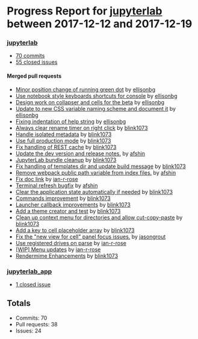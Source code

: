 # Progress Report for [jupyterlab](https://github.com/jupyterlab) between 2017-12-12 and 2017-12-19

### [jupyterlab](https://github.com/jupyterlab/jupyterlab)
-  [70 commits](https://github.com/jupyterlab/jupyterlab/compare/master@%7B1513065600%7D...master@%7B1513670400%7D)
-  [55 closed issues](https://github.com/jupyterlab/jupyterlab/issues?utf8=%E2%9C%93&q=is%3Aissue%20closed%3A2017-12-12..2017-12-19)

#### Merged pull requests
- [Minor position change of running green dot](https://github.com/jupyterlab/jupyterlab/pull/3411) by [ellisonbg](https://github.com/ellisonbg)
- [Use notebook style keyboards shortcuts for console](https://github.com/jupyterlab/jupyterlab/pull/3410) by [ellisonbg](https://github.com/ellisonbg)
- [Design work on collapser and cells for the beta](https://github.com/jupyterlab/jupyterlab/pull/3408) by [ellisonbg](https://github.com/ellisonbg)
- [Update to new CSS variable naming scheme and document it](https://github.com/jupyterlab/jupyterlab/pull/3403) by [ellisonbg](https://github.com/ellisonbg)
- [Fixing indentation of help string](https://github.com/jupyterlab/jupyterlab/pull/3402) by [ellisonbg](https://github.com/ellisonbg)
- [Always clear rename timer on right click](https://github.com/jupyterlab/jupyterlab/pull/3400) by [blink1073](https://github.com/blink1073)
- [Handle isolated metadata](https://github.com/jupyterlab/jupyterlab/pull/3399) by [blink1073](https://github.com/blink1073)
- [Use full production mode](https://github.com/jupyterlab/jupyterlab/pull/3398) by [blink1073](https://github.com/blink1073)
- [Fix handling of REST cache](https://github.com/jupyterlab/jupyterlab/pull/3397) by [blink1073](https://github.com/blink1073)
- [Update the dev version and release notes.](https://github.com/jupyterlab/jupyterlab/pull/3391) by [afshin](https://github.com/afshin)
- [JupyterLab bundle cleanup](https://github.com/jupyterlab/jupyterlab/pull/3384) by [blink1073](https://github.com/blink1073)
- [Fix handling of templates dir and update build message](https://github.com/jupyterlab/jupyterlab/pull/3382) by [blink1073](https://github.com/blink1073)
- [Remove webpack public path variable from index files.](https://github.com/jupyterlab/jupyterlab/pull/3380) by [afshin](https://github.com/afshin)
- [Fix doc link](https://github.com/jupyterlab/jupyterlab/pull/3376) by [ian-r-rose](https://github.com/ian-r-rose)
- [Terminal refresh bugfix](https://github.com/jupyterlab/jupyterlab/pull/3374) by [afshin](https://github.com/afshin)
- [Clear the application state automatically if needed](https://github.com/jupyterlab/jupyterlab/pull/3372) by [blink1073](https://github.com/blink1073)
- [Commands improvement](https://github.com/jupyterlab/jupyterlab/pull/3371) by [blink1073](https://github.com/blink1073)
- [Launcher callback improvements](https://github.com/jupyterlab/jupyterlab/pull/3370) by [blink1073](https://github.com/blink1073)
- [Add a theme creator and test](https://github.com/jupyterlab/jupyterlab/pull/3369) by [blink1073](https://github.com/blink1073)
- [Clean up context menu for directories and allow cut-copy-paste](https://github.com/jupyterlab/jupyterlab/pull/3368) by [blink1073](https://github.com/blink1073)
- [Add a key to cell placeholder array](https://github.com/jupyterlab/jupyterlab/pull/3367) by [blink1073](https://github.com/blink1073)
- [Fix the "new view for cell" panel focus issues.](https://github.com/jupyterlab/jupyterlab/pull/3366) by [jasongrout](https://github.com/jasongrout)
- [Use registered drives on parse](https://github.com/jupyterlab/jupyterlab/pull/3363) by [ian-r-rose](https://github.com/ian-r-rose)
- [[WIP] Menu updates](https://github.com/jupyterlab/jupyterlab/pull/3344) by [ian-r-rose](https://github.com/ian-r-rose)
- [Rendermime Enhancements](https://github.com/jupyterlab/jupyterlab/pull/3135) by [blink1073](https://github.com/blink1073)

### [jupyterlab_app](https://github.com/jupyterlab/jupyterlab_app)
-  [1 closed issue](https://github.com/jupyterlab/jupyterlab_app/issues?utf8=%E2%9C%93&q=is%3Aissue%20closed%3A2017-12-12..2017-12-19)

## Totals
- Commits: 70
- Pull requests: 38
- Issues: 24

